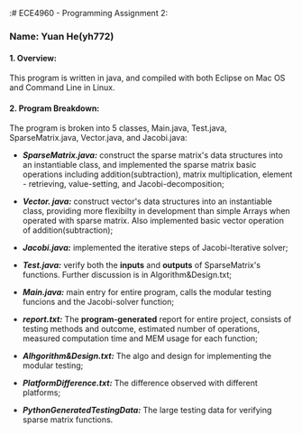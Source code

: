 :# ECE4960 - Programming Assignment 2:
### Name: Yuan He(yh772)

#### 1. Overview:

This program is written in java, and compiled with both Eclipse on Mac OS and Command Line in Linux.

#### 2. Program Breakdown:

The program is broken into 5 classes, Main.java, Test.java, SparseMatrix.java, Vector.java, and Jacobi.java:

 - ***SparseMatrix.java:*** construct the sparse matrix's data structures into an instantiable class, and implemented the sparse matrix basic operations including addition(subtraction), matrix multiplication, element - retrieving, value-setting, and Jacobi-decomposition;
 
 - ***Vector. java:*** construct vector's data structures into an instantiable class, providing more flexibilty in development than simple Arrays when operated with sparse matrix. Also implemented basic vector operation of addition(subtraction);
 
 - ***Jacobi.java:*** implemented the iterative steps of Jacobi-Iterative solver;
 
 - ***Test.java:*** verify both the **inputs** and **outputs** of SparseMatrix's functions. Further discussion is in Algorithm&Design.txt;
 
 - ***Main.java:*** main entry for entire program, calls the modular testing funcions and the Jacobi-solver function;

 - ***report.txt:*** The **program-generated** report for entire project, consists of testing methods and outcome, estimated number of operations, measured computation time and MEM usage for each function;
 
 - ***Alhgorithm&Design.txt:*** The algo and design for implementing the modular testing;
 
 - ***PlatformDifference.txt:*** The difference observed with different platforms;
 
 - ***PythonGeneratedTestingData:*** The large testing data for verifying sparse matrix functions.
